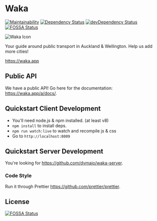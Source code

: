 # Waka

[![Maintainability](https://api.codeclimate.com/v1/badges/bad16b4eb9cb4fcdb079/maintainability)](https://codeclimate.com/github/dymajo/waka)
[![Dependency Status](https://david-dm.org/dymajo/waka.svg?theme=shields.io)](https://david-dm.org/dymajo/waka)
[![devDependency Status](https://david-dm.org/dymajo/waka/dev-status.svg?theme=shields.io)](https://david-dm.org/dymajo/waka#info=devDependencies)
[![FOSSA Status](https://app.fossa.io/api/projects/git%2Bgithub.com%2Fdymajo%2Fwaka.svg?type=shield)](https://app.fossa.io/projects/git%2Bgithub.com%2Fdymajo%2Fwaka?ref=badge_shield)

![Waka Icon](https://raw.githubusercontent.com/dymajo/waka/master/dist/branding/launcher-icon-3x.png)

Your guide around public transport in Auckland & Wellington. Help us add more cities!

<https://waka.app>

## Public API

We have a public API! Go here for the documentation: <https://waka.app/a/docs/>.

## Quickstart Client Development

- You'll need node.js & npm installed. (at least v8)
- `npm install` to install deps.
- `npm run watch:live` to watch and recompile js & css
- Go to `http://localhost:8009`

## Quickstart Server Development

You're looking for <https://github.com/dymajo/waka-server>.

### Code Style

Run it through Prettier <https://github.com/prettier/prettier>.

## License

[![FOSSA Status](https://app.fossa.io/api/projects/git%2Bgithub.com%2Fdymajo%2Fwaka.svg?type=large)](https://app.fossa.io/projects/git%2Bgithub.com%2Fdymajo%2Fwaka?ref=badge_large)

